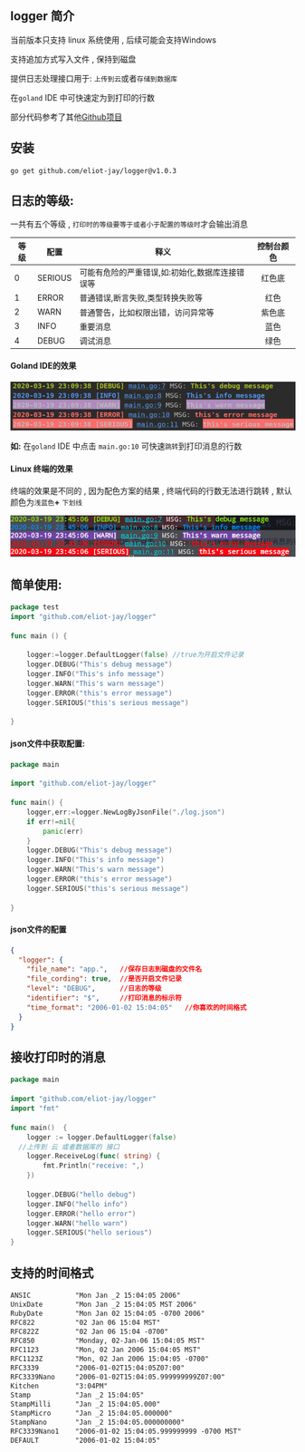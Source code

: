 ## logger 简介 

当前版本只支持 linux 系统使用 , 后续可能会支持Windows 

支持追加方式写入文件 , 保持到磁盘

提供日志处理接口用于: `上传到云`或者`存储到数据库`

在`goland` IDE 中可快速定为到打印的行数

部分代码参考了其他[Github项目](<https://github.com/wonderivan/logger>)

## 安装

```shel
go get github.com/eliot-jay/logger@v1.0.3
```

##	日志的等级:

一共有五个等级 , `打印时的等级要等于或者小于配置的等级时`才会输出消息

| 等级 | 配置 | 释义                                             | 控制台颜色 |
| ---- | ---- | ------------------------------------------------ | :--------: |
| 0    | SERIOUS |可能有危险的严重错误,如:初始化,数据库连接错误等 |红色底|
| 1    | ERROR |普通错误,断言失败,类型转换失败等   						 |红色|
| 2    | WARN | 普通警告，比如权限出错，访问异常等               |紫色底|
| 3    | INFO | 重要消息                   									 |蓝色 |
| 4    | DEBUG | 调试消息                                    |绿色|

####	Goland IDE的效果

![1584630606706](assets/1584630606706.png)

**如:** 在`goland` IDE 中点击 `main.go:10` 可快速`跳转`到打印消息的行数



#### Linux 终端的效果

终端的效果是不同的 , 因为配色方案的结果 , 终端代码的行数无法进行跳转 , 默认颜色为`浅蓝色`**+** `下划线 `

![1584632774672](assets/1584632774672.png)



##	简单使用:

```go
package test
import "github.com/eliot-jay/logger"

func main () {

	logger:=logger.DefaultLogger(false) //true为开启文件记录
	logger.DEBUG("This's debug message")
	logger.INFO("This's info message")
	logger.WARN("This's warn message")
	logger.ERROR("this's error message")
	logger.SERIOUS("this's serious message")
  
}
```

####	json文件中获取配置:

```go
package main

import "github.com/eliot-jay/logger"

func main() {
	logger,err:=logger.NewLogByJsonFile("./log.json")
	if err!=nil{
		panic(err)
	}
	logger.DEBUG("This's debug message")
	logger.INFO("This's info message")
	logger.WARN("This's warn message")
	logger.ERROR("this's error message")
	logger.SERIOUS("this's serious message")
  
}
```

#### json文件的配置

```json
{
  "logger": {
    "file_name": "app.",   //保存日志到磁盘的文件名
    "file_cording": true,  //是否开启文件记录
    "level": "DEBUG",	   //日志的等级
    "identifier": "$",     //打印消息的标示符
    "time_format": "2006-01-02 15:04:05"   //你喜欢的时间格式
  }
}

```

## 接收打印时的消息

```go
package main

import "github.com/eliot-jay/logger"
import "fmt"

func main()  {
	logger := logger.DefaultLogger(false)
  //上传到 云 或者数据库的 接口
	logger.ReceiveLog(func( string) {
		fmt.Println("receive: ",)
	})
	
	logger.DEBUG("hello debug")
	logger.INFO("hello info")
	logger.ERROR("hello error")
	logger.WARN("hello warn")
	logger.SERIOUS("hello serious")
}

```

##	支持的时间格式

```
ANSIC           "Mon Jan _2 15:04:05 2006"
UnixDate      	"Mon Jan _2 15:04:05 MST 2006"
RubyDate     	"Mon Jan 02 15:04:05 -0700 2006"
RFC822          "02 Jan 06 15:04 MST"
RFC822Z         "02 Jan 06 15:04 -0700"
RFC850      	"Monday, 02-Jan-06 15:04:05 MST"
RFC1123         "Mon, 02 Jan 2006 15:04:05 MST"
RFC1123Z        "Mon, 02 Jan 2006 15:04:05 -0700"
RFC3339         "2006-01-02T15:04:05Z07:00"
RFC3339Nano     "2006-01-02T15:04:05.999999999Z07:00"
Kitchen         "3:04PM"
Stamp        	"Jan _2 15:04:05"
StampMilli    	"Jan _2 15:04:05.000"
StampMicro    	"Jan _2 15:04:05.000000"
StampNano     	"Jan _2 15:04:05.000000000"
RFC3339Nano1   	"2006-01-02 15:04:05.999999999 -0700 MST"
DEFAULT         "2006-01-02 15:04:05"
```
